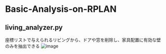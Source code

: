 # Basic-Analysis-on-RPLAN

## living_analyzer.py
座標リストで与えられるリビングから、ドアや窓を削除し、家具配置に有効な壁のみを抽出できる
![image](images/living_without_doors_and_windows.png)
